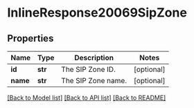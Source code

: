 # InlineResponse20069SipZone

## Properties
Name | Type | Description | Notes
------------ | ------------- | ------------- | -------------
**id** | **str** | The SIP Zone ID. | [optional] 
**name** | **str** | The SIP Zone name. | [optional] 

[[Back to Model list]](../README.md#documentation-for-models) [[Back to API list]](../README.md#documentation-for-api-endpoints) [[Back to README]](../README.md)


